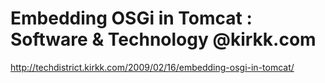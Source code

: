 <!--
id: 892282744
link: http://kevinisom.info/post/892282744/embedding-osgi-in-tomcat-software-technology
slug: embedding-osgi-in-tomcat-software-technology
date: Mon Aug 02 2010 19:56:57 GMT+1200 (NZST)
raw: {"blog_name":"kevinisom","id":892282744,"post_url":"http://kevinisom.info/post/892282744/embedding-osgi-in-tomcat-software-technology","slug":"embedding-osgi-in-tomcat-software-technology","type":"link","date":"2010-08-02 07:56:57 GMT","timestamp":1280735817,"state":"published","format":"html","reblog_key":"ZcnEzcF0","tags":[],"short_url":"http://tmblr.co/Zw68YyrBoTu","highlighted":[],"feed_item":"http://techdistrict.kirkk.com/2009/02/16/embedding-osgi-in-tomcat/","from_feed_id":"650234","note_count":0,"title":"Embedding OSGi in Tomcat : Software & Technology @kirkk.com","url":"http://techdistrict.kirkk.com/2009/02/16/embedding-osgi-in-tomcat/","description":""}
publish: 2010-08-02
tags: 
title: Embedding OSGi in Tomcat : Software & Technology @kirkk.com
-->


Embedding OSGi in Tomcat : Software & Technology @kirkk.com
===========================================================

<http://techdistrict.kirkk.com/2009/02/16/embedding-osgi-in-tomcat/>

